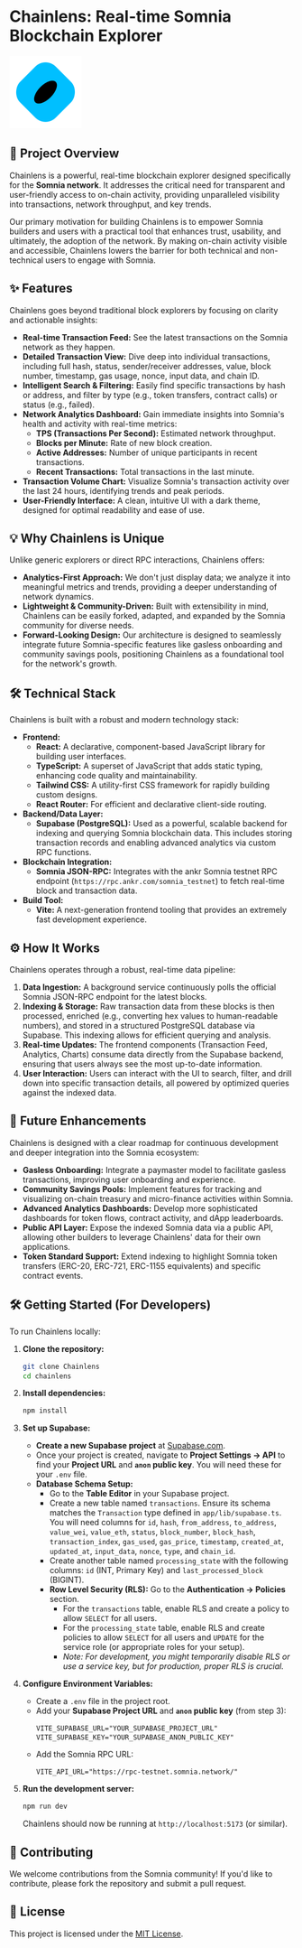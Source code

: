 # Chainlens: Real-time Somnia Blockchain Explorer

![Chainlens Logo](public/logo_128.png)

## 🚀 Project Overview

Chainlens is a powerful, real-time blockchain explorer designed specifically for the **Somnia network**. It addresses the critical need for transparent and user-friendly access to on-chain activity, providing unparalleled visibility into transactions, network throughput, and key trends.

Our primary motivation for building Chainlens is to empower Somnia builders and users with a practical tool that enhances trust, usability, and ultimately, the adoption of the network. By making on-chain activity visible and accessible, Chainlens lowers the barrier for both technical and non-technical users to engage with Somnia.

## ✨ Features

Chainlens goes beyond traditional block explorers by focusing on clarity and actionable insights:

- **Real-time Transaction Feed:** See the latest transactions on the Somnia network as they happen.
- **Detailed Transaction View:** Dive deep into individual transactions, including full hash, status, sender/receiver addresses, value, block number, timestamp, gas usage, nonce, input data, and chain ID.
- **Intelligent Search & Filtering:** Easily find specific transactions by hash or address, and filter by type (e.g., token transfers, contract calls) or status (e.g., failed).
- **Network Analytics Dashboard:** Gain immediate insights into Somnia's health and activity with real-time metrics:
  - **TPS (Transactions Per Second):** Estimated network throughput.
  - **Blocks per Minute:** Rate of new block creation.
  - **Active Addresses:** Number of unique participants in recent transactions.
  - **Recent Transactions:** Total transactions in the last minute.
- **Transaction Volume Chart:** Visualize Somnia's transaction activity over the last 24 hours, identifying trends and peak periods.
- **User-Friendly Interface:** A clean, intuitive UI with a dark theme, designed for optimal readability and ease of use.

## 💡 Why Chainlens is Unique

Unlike generic explorers or direct RPC interactions, Chainlens offers:

- **Analytics-First Approach:** We don't just display data; we analyze it into meaningful metrics and trends, providing a deeper understanding of network dynamics.
- **Lightweight & Community-Driven:** Built with extensibility in mind, Chainlens can be easily forked, adapted, and expanded by the Somnia community for diverse needs.
- **Forward-Looking Design:** Our architecture is designed to seamlessly integrate future Somnia-specific features like gasless onboarding and community savings pools, positioning Chainlens as a foundational tool for the network's growth.

## 🛠️ Technical Stack

Chainlens is built with a robust and modern technology stack:

- **Frontend:**
  - **React:** A declarative, component-based JavaScript library for building user interfaces.
  - **TypeScript:** A superset of JavaScript that adds static typing, enhancing code quality and maintainability.
  - **Tailwind CSS:** A utility-first CSS framework for rapidly building custom designs.
  - **React Router:** For efficient and declarative client-side routing.
- **Backend/Data Layer:**
  - **Supabase (PostgreSQL):** Used as a powerful, scalable backend for indexing and querying Somnia blockchain data. This includes storing transaction records and enabling advanced analytics via custom RPC functions.
- **Blockchain Integration:**
  - **Somnia JSON-RPC:** Integrates with the ankr Somnia testnet RPC endpoint (`https://rpc.ankr.com/somnia_testnet`) to fetch real-time block and transaction data.
- **Build Tool:**
  - **Vite:** A next-generation frontend tooling that provides an extremely fast development experience.

## ⚙️ How It Works

Chainlens operates through a robust, real-time data pipeline:

1.  **Data Ingestion:** A background service continuously polls the official Somnia JSON-RPC endpoint for the latest blocks.
2.  **Indexing & Storage:** Raw transaction data from these blocks is then processed, enriched (e.g., converting hex values to human-readable numbers), and stored in a structured PostgreSQL database via Supabase. This indexing allows for efficient querying and analysis.
3.  **Real-time Updates:** The frontend components (Transaction Feed, Analytics, Charts) consume data directly from the Supabase backend, ensuring that users always see the most up-to-date information.
4.  **User Interaction:** Users can interact with the UI to search, filter, and drill down into specific transaction details, all powered by optimized queries against the indexed data.

## 🚀 Future Enhancements

Chainlens is designed with a clear roadmap for continuous development and deeper integration into the Somnia ecosystem:

- **Gasless Onboarding:** Integrate a paymaster model to facilitate gasless transactions, improving user onboarding and experience.
- **Community Savings Pools:** Implement features for tracking and visualizing on-chain treasury and micro-finance activities within Somnia.
- **Advanced Analytics Dashboards:** Develop more sophisticated dashboards for token flows, contract activity, and dApp leaderboards.
- **Public API Layer:** Expose the indexed Somnia data via a public API, allowing other builders to leverage Chainlens' data for their own applications.
- **Token Standard Support:** Extend indexing to highlight Somnia token transfers (ERC-20, ERC-721, ERC-1155 equivalents) and specific contract events.

## 🛠️ Getting Started (For Developers)

To run Chainlens locally:

1.  **Clone the repository:**
    ```bash
    git clone Chainlens
    cd chainlens
    ```
2.  **Install dependencies:**
    ```bash
    npm install
    ```
3.  **Set up Supabase:**
    - **Create a new Supabase project** at [Supabase.com](https://supabase.com/).
    - Once your project is created, navigate to **Project Settings -> API** to find your **Project URL** and **`anon` public key**. You will need these for your `.env` file.
    - **Database Schema Setup:**
      - Go to the **Table Editor** in your Supabase project.
      - Create a new table named `transactions`. Ensure its schema matches the `Transaction` type defined in `app/lib/supabase.ts`. You will need columns for `id`, `hash`, `from_address`, `to_address`, `value_wei`, `value_eth`, `status`, `block_number`, `block_hash`, `transaction_index`, `gas_used`, `gas_price`, `timestamp`, `created_at`, `updated_at`, `input_data`, `nonce`, `type`, and `chain_id`.
      - Create another table named `processing_state` with the following columns: `id` (INT, Primary Key) and `last_processed_block` (BIGINT).
      - **Row Level Security (RLS):** Go to the **Authentication -> Policies** section.
        - For the `transactions` table, enable RLS and create a policy to allow `SELECT` for all users.
        - For the `processing_state` table, enable RLS and create policies to allow `SELECT` for all users and `UPDATE` for the service role (or appropriate roles for your setup).
        - _Note: For development, you might temporarily disable RLS or use a service key, but for production, proper RLS is crucial._

4.  **Configure Environment Variables:**
    - Create a `.env` file in the project root.
    - Add your **Supabase Project URL** and **`anon` public key** (from step 3):
      ```
      VITE_SUPABASE_URL="YOUR_SUPABASE_PROJECT_URL"
      VITE_SUPABASE_KEY="YOUR_SUPABASE_ANON_PUBLIC_KEY"
      ```
    - Add the Somnia RPC URL:
      ```
      VITE_API_URL="https://rpc-testnet.somnia.network/"
      ```
5.  **Run the development server:**
    ```bash
    npm run dev
    ```
    Chainlens should now be running at `http://localhost:5173` (or similar).

## 🤝 Contributing

We welcome contributions from the Somnia community! If you'd like to contribute, please fork the repository and submit a pull request.

## 📄 License

This project is licensed under the [MIT License](LICENSE).
